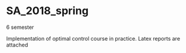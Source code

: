 # SA_2018_spring
6 semester

Implementation of optimal control course in practice. Latex reports are attached


